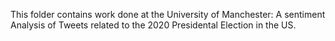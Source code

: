 This folder contains work done at the University of Manchester: A sentiment Analysis of Tweets related to the 2020 Presidental Election in the US.
